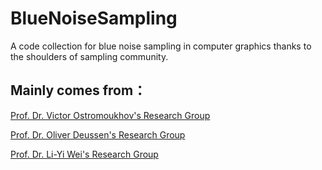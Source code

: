 # BlueNoiseSampling


A code collection for blue noise sampling in computer graphics thanks to the shoulders of sampling community.


  
## Mainly comes from：

 [Prof. Dr. Victor Ostromoukhov's Research Group](https://perso.liris.cnrs.fr/victor.ostromoukhov/publications/publications_abstracts.html)
 
 [Prof. Dr. Oliver Deussen's Research Group](http://graphics.uni-konstanz.de/publikationen/)
 
 [Prof. Dr. Li-Yi Wei's Research Group](https://www.liyiwei.org/papers/)
 
